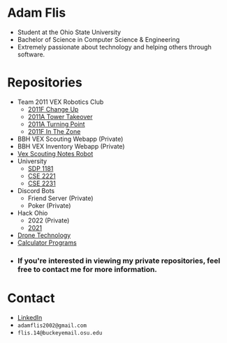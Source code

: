 # Adam Flis
- Student at the Ohio State University
- Bachelor of Science in Computer Science & Engineering 
- Extremely passionate about technology and helping others through software.

# Repositories
- Team 2011 VEX Robotics Club
  -  [2011F Change Up](https://github.com/Adam-Flis/2011F-Change-Up)
  -  [2011A Tower Takeover](https://github.com/Adam-Flis/2011A-Tower-Takeover)
  -  [2011A Turning Point](https://github.com/Adam-Flis/2011A-Turning-Point)
  -  [2011F In The Zone](https://github.com/Adam-Flis/2011F-In-The-Zone)
- BBH VEX Scouting Webapp (Private)
- BBH VEX Inventory Webapp (Private)
- [Vex Scouting Notes Robot](https://github.com/Adam-Flis/Vex-Scouting-Notes-Robot)
- University
  - [SDP 1181](https://github.com/Adam-Flis/SDP-1181)
  - [CSE 2221](https://github.com/Adam-Flis/CSE-2221)
  - [CSE 2231](https://github.com/Adam-Flis/CSE-2231)
- Discord Bots
  - Friend Server (Private)
  - Poker (Private)
- Hack Ohio
  - 2022 (Private)
  - [2021](https://github.com/Adam-Flis/Hack-Ohio-2021)
- [Drone Technology](https://github.com/Adam-Flis/Drone-Technology)
- [Calculator Programs](https://github.com/Adam-Flis/Calculator-Programs)
- ### If you're interested in viewing my private repositories, feel free to contact me for more information.

# Contact
- [LinkedIn](https://www.linkedin.com/in/adam-flis-580409251/)
- `adamflis2002@gmail.com`
- `flis.14@buckeyemail.osu.edu`
